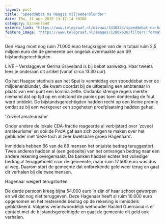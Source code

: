 ```yaml
---
layout: post
title: "Spoeddebat na Haagse miljoenenblunder"
date: Thu, 11 Apr 2019 13:17:14 +0200
category: binnenland
externe_link: "https://www.telegraaf.nl/nieuws/3430224/spoeddebat-na-haagse-miljoenenblunder"
feature_image: "https://www.telegraaf.nl/images/1200x630/filters:format(jpeg):quality(80)/cdn-kiosk-api.telegraaf.nl/b399a06c-5c5e-11e9-ac91-02d2fb1aa1d7.jpg"
---
```


<p class="intro">Den Haag moet nog ruim 71.000 euro terugkrijgen van de in totaal ruim 2,5 miljoen euro die de gemeente per ongeluk overmaakte aan 69 bijstandsgerechtigden.</p> <p>LIVE – Verslaggever Germa Graveland is bij debat aanwezig. Haar tweets lees je onderaan dit artikel (vanaf circa 13.30 uur).</p><p>Op het Haagse stadhuis aan het Spui is vanmiddag een spoeddebat over de miljoenenblunder, die kwam doordat bij de uitbetaling een ambtenaar in plaats van een punt een komma zette. Ondanks strenge regels merkte niemand dat op tijd op en ontstond de paniek pas toen donderdag de fout werd ontdekt. De bijstandsgerechtigden hadden recht op een kleine premie omdat ze bij een werkgever een zogeheten proefplaatsing hadden gehad.</p><p>’Zoveel amateurisme’</p><p>Onder andere de lokale CDA-fractie reageerde al verbijsterd over ’zoveel amateurisme’ en ook de PvdA gaf aan zich zorgen te maken over het geblunder met ’deze toch al zeer kwetsbare groep Hagenaars’.</p><p>Inmiddels hebben 66 van de 69 mensen het onjuiste bedrag teruggestort. Twee anderen hadden al (een gedeelte) van het ontvangen bedrag naar een andere rekening overgemaakt. De banken hadden echter het volledige bedrag al teruggeboekt naar de gemeente, maar ruim 17.500 euro was dus al weg. Daarom stort de gemeente dat ontbrekende geld weer terug en gaat dit verhalen bij die twee mensen.</p><p>Hagenaar weigert terugstorten</p><p>De derde persoon kreeg bijna 54.000 euro in zijn of haar schoot geworpen en wil dat nog niet teruggeven. Deze Hagenaar heeft al ruim 10.000 euro opgenomen en het resterende bedrag op de rekening is inmiddels geblokkeerd. Volgens verantwoordelijk wethouder Rachid Guernaoui is er contact met de bijstandsgerechtigde en gaat de gemeente dit geld ook verhalen.</p>
